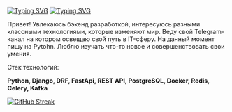 [![Typing SVG](https://readme-typing-svg.herokuapp.com?color=%2336BCF7&lines=Andrej+Troshin)](https://git.io/typing-svg)
[![Typing SVG](https://readme-typing-svg.herokuapp.com?color=%2336BCF7&lines=Python+Developer)](https://git.io/typing-svg)

Привет! Увлекаюсь бэкенд разработкой, интересуюсь разными классными технологиями, которые изменяют мир. Веду свой Telegram-канал на котором освещаю свой путь в IT-сферу. На данный момент пишу на Pytohn. Люблю изучать что-то новое и совершенствовать свои умения.

Стек технологий:

**Python, Django, DRF, FastApi, REST API, PostgreSQL, Docker, Redis, Celery, Kafka**


[![GitHub Streak](http://github-readme-streak-stats.herokuapp.com?user=darkus13&theme=dark&background=000000)](https://git.io/streak-stats)
